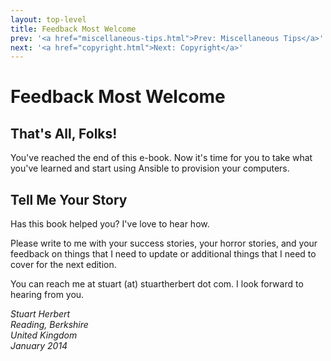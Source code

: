 ```yaml
---
layout: top-level
title: Feedback Most Welcome
prev: '<a href="miscellaneous-tips.html">Prev: Miscellaneous Tips</a>'
next: '<a href="copyright.html">Next: Copyright</a>'
---
```


# Feedback Most Welcome

## That's All, Folks!

You've reached the end of this e-book.  Now it's time for you to take what you've learned and start using Ansible to provision your computers.

## Tell Me Your Story

Has this book helped you?  I've love to hear how.

Please write to me with your success stories, your horror stories, and your feedback on things that I need to update or additional things that I need to cover for the next edition.

You can reach me at stuart (at) stuartherbert dot com. I look forward to hearing from you.

_Stuart Herbert<br/>
Reading, Berkshire<br/>
United Kingdom<br/>
January 2014_